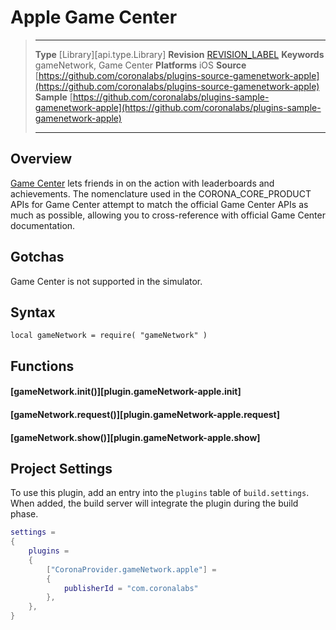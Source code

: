 
# Apple Game Center

> --------------------- ------------------------------------------------------------------------------------------
> __Type__              [Library][api.type.Library]
> __Revision__          [REVISION_LABEL](REVISION_URL)
> __Keywords__          gameNetwork, Game Center
> __Platforms__			iOS
> __Source__		[https://github.com/coronalabs/plugins-source-gamenetwork-apple](https://github.com/coronalabs/plugins-source-gamenetwork-apple)
> __Sample__			[https://github.com/coronalabs/plugins-sample-gamenetwork-apple](https://github.com/coronalabs/plugins-sample-gamenetwork-apple)
> --------------------- ------------------------------------------------------------------------------------------

## Overview

[Game Center](https://developer.apple.com/game-center/) lets friends in on the action with leaderboards and achievements. The nomenclature used in the CORONA_CORE_PRODUCT APIs for Game Center attempt to match the official Game Center APIs as much as possible, allowing you to <nobr>cross-reference</nobr> with official Game Center documentation.

## Gotchas

Game Center is not supported in the simulator.

## Syntax

	local gameNetwork = require( "gameNetwork" )

## Functions

#### [gameNetwork.init()][plugin.gameNetwork-apple.init]

#### [gameNetwork.request()][plugin.gameNetwork-apple.request]

#### [gameNetwork.show()][plugin.gameNetwork-apple.show]

## Project Settings

To use this plugin, add an entry into the `plugins` table of `build.settings`. When added, the build server will integrate the plugin during the build phase.

``````lua
settings =
{
	plugins =
	{
		["CoronaProvider.gameNetwork.apple"] =
		{
			publisherId = "com.coronalabs"
		},
	},
}
``````
